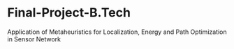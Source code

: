 # Final-Project-B.Tech
Application of Metaheuristics for Localization, Energy and Path Optimization in Sensor Network
